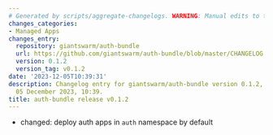 ```yaml
---
# Generated by scripts/aggregate-changelogs. WARNING: Manual edits to this files will be overwritten.
changes_categories:
- Managed Apps
changes_entry:
  repository: giantswarm/auth-bundle
  url: https://github.com/giantswarm/auth-bundle/blob/master/CHANGELOG.md#012---2023-12-05
  version: 0.1.2
  version_tag: v0.1.2
date: '2023-12-05T10:39:31'
description: Changelog entry for giantswarm/auth-bundle version 0.1.2, published on
  05 December 2023, 10:39.
title: auth-bundle release v0.1.2
---
```


- changed: deploy auth apps in `auth` namespace by default
